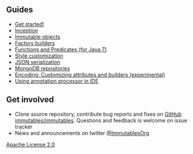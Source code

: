 ## Guides

- [Get started!](/getstarted.html)
- [Inception](/intro.html)
- [Immutable objects](/immutable.html)
- [Factory builders](/factory.html)
- [Functions and Predicates (for Java 7)](/functional.html)
- [Style customization](/style.html)
- [JSON serialization](/json.html)
- [MongoDB repositories](/mongo.html)
- [Encoding: Customizing attributes and builders (experimental)](/encoding.html)
- [Using annotation processor in IDE](/apt.html)

## Get involved

* Clone source repository, contribute bug reports and fixes on [GitHub immutables/immutables](https://github.com/immutables/immutables). Questions and feedback is welcome on issue tracker
* News and announcements on twitter [@ImmutablesOrg](https://twitter.com/ImmutablesOrg)

[Apache License 2.0](/license.html)
